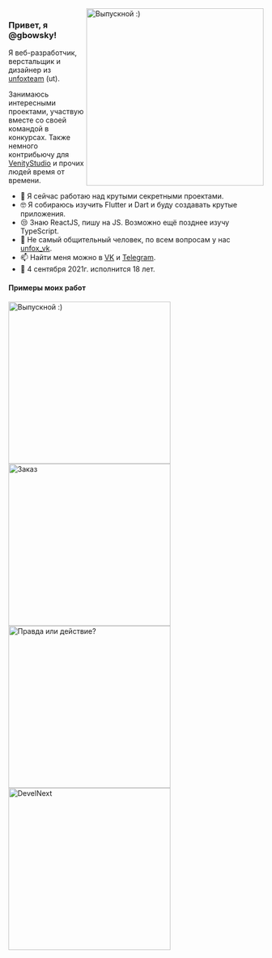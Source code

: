 <img align="right" src="https://sun9-6.userapi.com/c850732/v850732067/157331/CxqyBoLt-K8.jpg" alt="Выпускной :)" width=350px height=350px/>

### Привет, я @gbowsky!

Я веб-разработчик, верстальщик и дизайнер из [unfoxteam](https://unfox.team) (ut). 

Занимаюсь интересными проектами, участвую вместе со своей командой в конкурсах. 
Также немного контрибьючу для [VenityStudio](https://github.com/VenityStudio) и прочих людей время от времени.

- 📱  Я сейчас работаю над крутыми секретными проектами.
- 🤓  Я собираюсь изучить Flutter и Dart и буду создавать крутые приложения.
- 😒  Знаю ReactJS, пишу на JS. Возможно ещё позднее изучу TypeScript.
- 💬  Не самый общительный человек, по всем вопросам у нас [unfox_vk](https://vk.com/unfox_vk).
- 📫  Найти меня можно в [VK](https://vk.com/gbowsky) и [Telegram](https://t.me/gbowsky).
- 🎂  4 сентября 2021г. исполнится 18 лет.

#### Примеры моих работ

<img align="left" src="https://sun1-98.userapi.com/D3AU6tyXuzA_m0OtAcW4F5jqwZr86e_VLujyaA/8hib6LtyKz8.jpg" alt="Выпускной :)" width=320px height=auto/>
<img align="center" src="https://sun9-26.userapi.com/c857120/v857120478/1e62fa/KJRDiEnTr9w.jpg" alt="Заказ" width=320px height=auto/>
<img align="left" src="https://sun9-27.userapi.com/c857120/v857120867/1e9ea4/WWm7MC_A1Gs.jpg" alt="Правда или действие?" width=320px height=auto/>
<img align="left" src="https://sun9-33.userapi.com/c857120/v857120867/1e9eb6/FYB8oBAShP4.jpg" alt="DevelNext" width=320px height=auto/>
